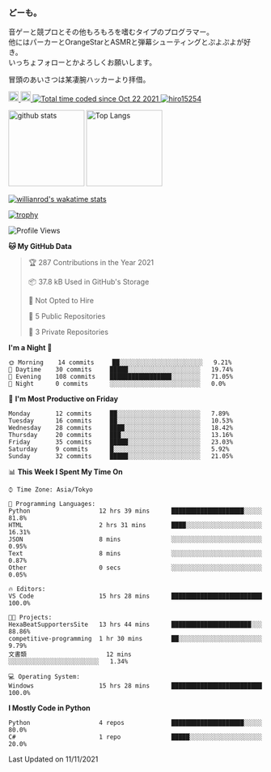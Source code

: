 ### どーも。

音ゲーと競プロとその他もろもろを嗜むタイプのプログラマー。<br>
他にはパーカーとOrangeStarとASMRと弾幕シューティングとぷよぷよが好き。<br>
いっちょフォローとかよろしくお願いします。<br>

冒頭のあいさつは某凄腕ハッカーより拝借。

<p align="left"> 
  <a href="http://twitter.com/hiro15254">
    <img height="20" src="https://img.shields.io/twitter/follow/hiro15254?label=Twitter&logo=twitter&style=flat" />
  </a>
  <a href="https://github.com/hiro15254">
    <img height="20" src="https://img.shields.io/github/followers/hiro15254?label=follow&logo=github&style=flat" />
  </a>
  <a href="https://wakatime.com/@4c6eda6c-d45f-4db4-82b1-bb86de5eb197">
    <img src="https://wakatime.com/badge/user/4c6eda6c-d45f-4db4-82b1-bb86de5eb197.svg" alt="Total time coded since Oct 22 2021" />
  </a>
  <a href="https://github.com/hiro15254">
    <img src="https://komarev.com/ghpvc/?username=hiro15254" alt="hiro15254" />
  </a>
</p>

<p align="left">
  <img alt="github stats" height="150px" src="https://github-readme-stats.vercel.app/api?username=hiro15254&theme=onedark&show_icons=ture&count_private=true" />
  <img alt="Top Langs" height="150px" src="https://github-readme-stats.vercel.app/api/top-langs/?username=hiro15254&layout=compact&show_icons=true&theme=onedark&count_private=true" />
</p>

[![willianrod's wakatime stats](https://github-readme-stats.vercel.app/api/wakatime?username=hiro15254&theme=onedark)](https://github.com/anuraghazra/github-readme-stats)

[![trophy](https://github-profile-trophy.vercel.app/?username=hiro15254&theme=onedark&column=10)](https://github.com/ryo-ma/github-profile-trophy)

<!--START_SECTION:waka-->
![Profile Views](http://img.shields.io/badge/Profile%20Views-0-blue)

**🐱 My GitHub Data** 

> 🏆 287 Contributions in the Year 2021
 > 
> 📦 37.8 kB Used in GitHub's Storage 
 > 
> 🚫 Not Opted to Hire
 > 
> 📜 5 Public Repositories 
 > 
> 🔑 3 Private Repositories  
 > 
**I'm a Night 🦉** 

```text
🌞 Morning    14 commits     ██░░░░░░░░░░░░░░░░░░░░░░░   9.21% 
🌆 Daytime    30 commits     █████░░░░░░░░░░░░░░░░░░░░   19.74% 
🌃 Evening    108 commits    █████████████████░░░░░░░░   71.05% 
🌙 Night      0 commits      ░░░░░░░░░░░░░░░░░░░░░░░░░   0.0%

```
📅 **I'm Most Productive on Friday** 

```text
Monday       12 commits     ██░░░░░░░░░░░░░░░░░░░░░░░   7.89% 
Tuesday      16 commits     ██░░░░░░░░░░░░░░░░░░░░░░░   10.53% 
Wednesday    28 commits     ████░░░░░░░░░░░░░░░░░░░░░   18.42% 
Thursday     20 commits     ███░░░░░░░░░░░░░░░░░░░░░░   13.16% 
Friday       35 commits     █████░░░░░░░░░░░░░░░░░░░░   23.03% 
Saturday     9 commits      █░░░░░░░░░░░░░░░░░░░░░░░░   5.92% 
Sunday       32 commits     █████░░░░░░░░░░░░░░░░░░░░   21.05%

```


📊 **This Week I Spent My Time On** 

```text
⌚︎ Time Zone: Asia/Tokyo

💬 Programming Languages: 
Python                   12 hrs 39 mins      ████████████████████░░░░░   81.8% 
HTML                     2 hrs 31 mins       ████░░░░░░░░░░░░░░░░░░░░░   16.31% 
JSON                     8 mins              ░░░░░░░░░░░░░░░░░░░░░░░░░   0.95% 
Text                     8 mins              ░░░░░░░░░░░░░░░░░░░░░░░░░   0.87% 
Other                    0 secs              ░░░░░░░░░░░░░░░░░░░░░░░░░   0.05%

🔥 Editors: 
VS Code                  15 hrs 28 mins      █████████████████████████   100.0%

🐱‍💻 Projects: 
HexaBeatSupportersSite   13 hrs 44 mins      ██████████████████████░░░   88.86% 
competitive-programming  1 hr 30 mins        ██░░░░░░░░░░░░░░░░░░░░░░░   9.79% 
文書類                      12 mins             ░░░░░░░░░░░░░░░░░░░░░░░░░   1.34%

💻 Operating System: 
Windows                  15 hrs 28 mins      █████████████████████████   100.0%

```

**I Mostly Code in Python** 

```text
Python                   4 repos             ████████████████████░░░░░   80.0% 
C#                       1 repo              █████░░░░░░░░░░░░░░░░░░░░   20.0%

```



 Last Updated on 11/11/2021
<!--END_SECTION:waka-->
